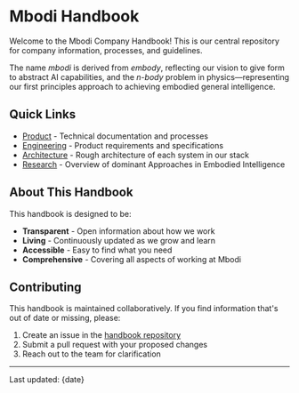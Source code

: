 # Mbodi Handbook

Welcome to the Mbodi Company Handbook! This is our central repository for company information, processes, and guidelines.

The name *mbodi* is derived from *embody*, reflecting our vision to give form to abstract AI capabilities, and the *n-body* problem in physics—representing our first principles approach to achieving embodied general intelligence.

## Quick Links

- [Product](company/product-principles.md) - Technical documentation and processes
- [Engineering](company/technical-strategy.md) - Product requirements and specifications
- [Architecture](engineering/mbodi-architecture.html) - Rough architecture of each system in our stack
- [Research](research/dominant-approaches.md) - Overview of dominant Approaches in Embodied Intelligence

## About This Handbook

This handbook is designed to be:

- **Transparent** - Open information about how we work
- **Living** - Continuously updated as we grow and learn
- **Accessible** - Easy to find what you need
- **Comprehensive** - Covering all aspects of working at Mbodi

## Contributing

This handbook is maintained collaboratively. If you find information that's out of date or missing, please:

1. Create an issue in the [handbook repository](https://github.com/mbodi/handbook)
2. Submit a pull request with your proposed changes
3. Reach out to the team for clarification

---

Last updated: {date}
